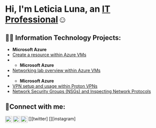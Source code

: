 <h1>Hi, I'm Leticia Luna, an <a href="https://linkedin.com/in/leticialuna">IT Professional</a>☺</h1>

<h2>👨‍💻 Information Technology Projects:</h2>

- <b>Microsoft Azure</b>
 - [Create a resource within Azure VMs](https://github.com//configure-ad)
 -  - <b>Microsoft Azure</b>
  - [Networking lab overview within Azure VMs](https://github.com/joshmadakorcc/configure-ad)
  - - <b>Microsoft Azure</b>
  - [VPN setup and usage within Proton VPNs](https://github.com/joshmadakorcc/configure-ad)
 - [Network Security Groups (NSGs) and Inspecting Network Protocols](https://github.com//azure-network-protocols)

<h2>🤳Connect with me:</h2>

[<img align="left" alt="Josh | Twitter" width="22px" src="https://cdn.jsdelivr.net/npm/simple-icons@v3/icons/twitter.svg" />][twitter]
[<img align="left" alt="Josh | LinkedIn" width="22px" src="https://cdn.jsdelivr.net/npm/simple-icons@v3/icons/linkedin.svg" />][linkedin]
[<img align="left" alt="Josh | Instagram" width="22px" src="https://cdn.jsdelivr.net/npm/simple-icons@v3/icons/instagram.svg" />][instagram]

[linkedin]: https://linkedin.com/in/LeticiaAlvarado
